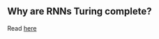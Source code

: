 ## Why are RNNs Turing complete?

Read [here](http://www.sciencedirect.com/science/article/pii/S0022000085710136)